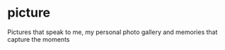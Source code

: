 # picture
Pictures that speak to me, my personal photo gallery and memories that capture the moments
